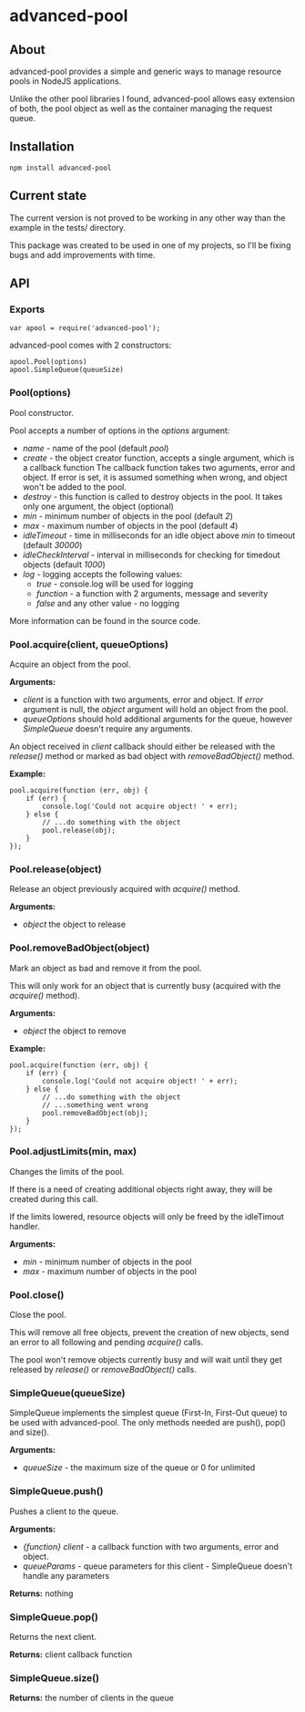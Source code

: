 advanced-pool
=============

About
-----

advanced-pool provides a simple and generic ways to manage resource pools in NodeJS applications.

Unlike the other pool libraries I found, advanced-pool allows easy extension of both, the pool object as well as
the container managing the request queue.


Installation
------------

	npm install advanced-pool


Current state
-------------

The current version is not proved to be working in any other way than the example in the tests/ directory.

This package was created to be used in one of my projects, so I'll be fixing bugs and add improvements with time.


API
---


### Exports

	var apool = require('advanced-pool');

advanced-pool comes with 2 constructors:

	apool.Pool(options)
	apool.SimpleQueue(queueSize)


### Pool(options)

Pool constructor.

Pool accepts a number of options in the _options_ argument:

* *name* - name of the pool (default _pool_)
* *create* - the object creator function, accepts a single argument, which is a callback function
  The callback function takes two aguments, error and object. If error is set, it is assumed something when wrong,
  and object won't be added to the pool.
* *destroy* - this function is called to destroy objects in the pool. It takes only one argument, the object (optional)
* *min* - minimum number of objects in the pool (default _2_)
* *max* - maximum number of objects in the pool (default _4_)
* *idleTimeout* - time in milliseconds for an idle object above _min_ to timeout (default _30000_)
* *idleCheckInterval* - interval in milliseconds for checking for timedout objects (default _1000_)
* *log* - logging accepts the following values:
	* *true* - console.log will be used for logging
	* *function* - a function with 2 arguments, message and severity
	* *false* and any other value - no logging

More information can be found in the source code.


### Pool.acquire(client, queueOptions)

Acquire an object from the pool.

**Arguments:**

* _client_ is a function with two arguments, error and object. If _error_ argument is null, the _object_ argument will hold an object from the pool.
* _queueOptions_ should hold additional arguments for the queue, however _SimpleQueue_ doesn't require any arguments.

An object received in _client_ callback should either be released with the _release()_ method or marked as bad
object with _removeBadObject()_ method.


**Example:**

	pool.acquire(function (err, obj) {
		if (err) {
			console.log('Could not acquire object! ' + err);
		} else {
			// ...do something with the object
			pool.release(obj);
		}
	});


### Pool.release(object)

Release an object previously acquired with _acquire()_ method.

**Arguments:**

* _object_ the object to release


### Pool.removeBadObject(object)

Mark an object as bad and remove it from the pool.

This will only work for an object that is currently busy (acquired with the _acquire()_ method).

**Arguments:**

* _object_ the object to remove


**Example:**

	pool.acquire(function (err, obj) {
		if (err) {
			console.log('Could not acquire object! ' + err);
		} else {
			// ...do something with the object
			// ...something went wrong
			pool.removeBadObject(obj);
		}
	});

### Pool.adjustLimits(min, max)

Changes the limits of the pool.

If there is a need of creating additional objects right away, they will be created during this call.

If the limits lowered, resource objects will only be freed by the idleTimout handler.

**Arguments:**

* _min_ - minimum number of objects in the pool
* _max_ - maximum number of objects in the pool


### Pool.close()

Close the pool.

This will remove all free objects, prevent the creation of new objects, send an error to all following and pending _acquire()_ calls.

The pool won't remove objects currently busy and will wait until they get released by _release()_ or _removeBadObject()_ calls.





### SimpleQueue(queueSize)

SimpleQueue implements the simplest queue (First-In, First-Out queue) to be used with advanced-pool. The only methods needed are push(), pop() and
size().

**Arguments:**
* _queueSize_ - the maximum size of the queue or 0 for unlimited


### SimpleQueue.push()

Pushes a client to the queue.

**Arguments:**

* _{function}_ _client_ - a callback function with two arguments, error and object.
* _queueParams_ - queue parameters for this client - SimpleQueue doesn't handle any parameters

**Returns:** nothing


### SimpleQueue.pop()

Returns the next client.

**Returns:** client callback function


### SimpleQueue.size()

**Returns:** the number of clients in the queue

